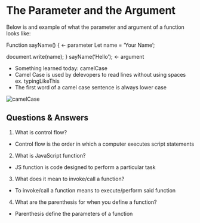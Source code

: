 # The Parameter and the Argument
Below is and example of what the parameter and argument of a function looks like:

Function sayName() {       ← parameter
Let name = ‘Your Name’;

document.write(name);
}
sayName(‘Hello’);     		← argument

- Something learned today: camelCase
- Camel Case is used by delevopers to read lines without using spaces ex. typingLikeThis
- The first word of a camel case sentence is always lower case

![camelCase](https://upload.wikimedia.org/wikipedia/commons/thumb/c/c8/CamelCase_new.svg/1024px-CamelCase_new.svg.png)

## Questions & Answers

1. What is control flow?
- Control flow is the order in which a computer executes script statements

2. What is JavaScript function?
- JS function is code designed to perform a particular task

3. What does it mean to invoke/call a function?
-  To invoke/call a function means to execute/perform said function

4. What are the parenthesis for when you define a function?
- Parenthesis define the parameters of a function